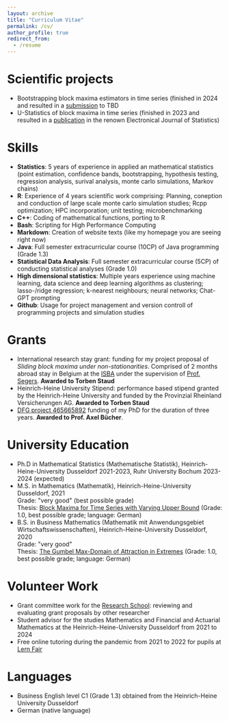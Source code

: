 ```yaml
---
layout: archive
title: "Curriculum Vitae"
permalink: /cv/
author_profile: true
redirect_from:
  - /resume
---
```




Scientific projects
======
* Bootstrapping block maxima estimators in time series (finished in 2024 and resulted in a [submission](../_publications/extremes_bootstrap.md) to TBD
* U-Statistics of block maxima in time series (finished in 2023 and resulted in a [publication](../_publications/extreme_u_stats.md) in the renown Electronical Journal of Statistics)


Skills
======
* **Statistics**: 5 years of experience in applied an mathematical statistics (point estimation, confidence bands, bootstrapping, hypothesis testing, regression analysis, surival analysis, monte carlo simulations, Markov chains)
* **R**: Experience of 4 years scientific work comprising: Planning, coneption and conduction of large scale monte carlo simulation studies; Rcpp optimization; HPC incorporation; unit testing; microbenchmarking
* **C++**: Coding of mathematical functions, porting to R
* **Bash**: Scripting for High Performance Computing
* **Markdown**: Creation of website texts (like my homepage you are seeing right now)
* **Java**: Full semester extracurricular course (10CP) of Java programming (Grade 1.3)
* **Statistical Data Analysis**: Full semester extracurricular course (5CP) of conducting statistical analyses (Grade 1.0)
* **High dimensional statistics**: Multiple years experience using machine learning, data science and deep learning algorithms as clustering; lasso-/ridge regression; k-nearest neighbours; neural networks; Chat-GPT prompting
* **Github**: Usage for project management and version controll of programming projects and simulation studies

Grants
======
* International research stay grant: funding for my project proposal of <i>Sliding block maxima under non-stationarities</i>. Comprised of 2 months abroad stay in Belgium at the [ISBA](https://uclouvain.be/en/research-institutes/lidam/isba) under the supervision of [Prof. Segers](https://perso.uclouvain.be/johan.segers/). **Awarded to Torben Staud**
* Heinrich-Heine University Stipend: performance based stipend granted by the Heinrich-Heine University and funded by the Provinzial Rheinland Versicherungen AG. **Awarded to Torben Staud**
* [DFG project 465665892](https://gepris.dfg.de/gepris/projekt/465665892) funding of my PhD for the duration of three years. **Awarded to Prof. Axel Bücher**.

University Education
======
* Ph.D in Mathematical Statistics (Mathematische Statistik), Heinrich-Heine-University Dusseldorf 2021-2023, Ruhr University Bochum 2023-2024 (expected)
* M.S. in Mathematics (Mathematik), Heinrich-Heine-University Dusseldorf, 2021 \
 Grade: "very good" (best possible grade)\
 Thesis: [Block Maxima for Time Series with Varying Upper Bound](../files/ma_staud.pdf) (Grade: 1.0, best possible grade; language: German)
* B.S. in Business Mathematics (Mathematik mit Anwendungsgebiet Wirtschaftswissenschaften), Heinrich-Heine-University Dusseldorf, 2020 \
 Grade: "very good" \
 Thesis: [The Gumbel Max-Domain of Attraction in Extremes](../files/ba_staud.pdf) (Grade: 1.0, best possible grade; language: German)

Volunteer Work
======
* Grant committee work for the [Research School](https://www.research-school.rub.de): reviewing and evaluating grant proposals by other researcher
* Student advisor for the studies Mathematics and Financial and Actuarial Mathematics at the Heinrich-Heine-University Dusseldorf from 2021 to 2024
* Free online tutoring during the pandemic from 2021 to 2022 for pupils at [Lern Fair](https://www.lern-fair.de/)

Languages
======
* Business English level C1 (Grade 1.3) obtained from the Heinrich-Heine University Dusseldorf
* German (native language)
